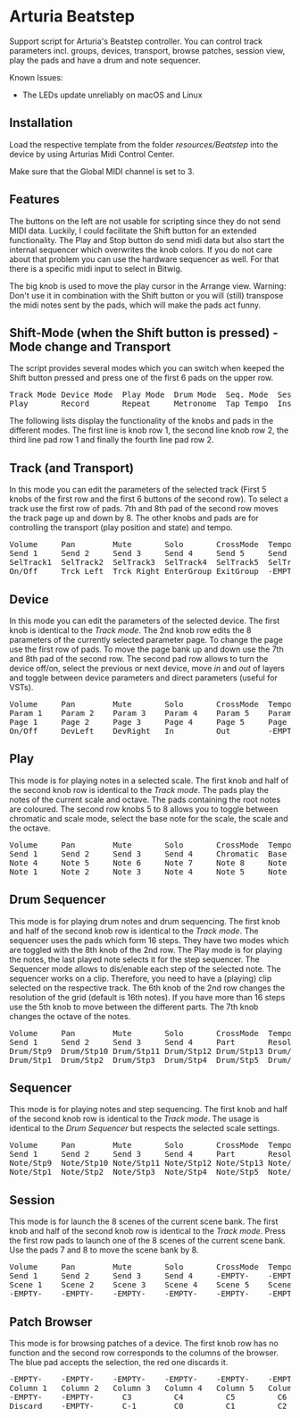 # Arturia Beatstep

Support script for Arturia's Beatstep controller. You can control track parameters incl. groups, devices, transport, browse patches, session view, play the pads and have a drum and note sequencer.

Known Issues:
- The LEDs update unreliably on macOS and Linux

## Installation

Load the respective template from the folder _resources/Beatstep_ into the device by using Arturias Midi Control Center.

Make sure that the Global MIDI channel is set to 3.

## Features

The buttons on the left are not usable for scripting since they do not send MIDI data. Luckily, I could facilitate the Shift button for an extended functionality.
The Play and Stop button do send midi data but also start the internal sequencer which overwrites the knob colors.
If you do not care about that problem you can use the hardware sequencer as well. For that there is a specific midi input to select in Bitwig.

The big knob is used to move the play cursor in the Arrange view.
Warning: Don't use it in combination with the Shift button or you will (still) transpose the midi notes sent by the pads, which will make the pads act funny.

## Shift-Mode (when the Shift button is pressed) - Mode change and Transport

The script provides several modes which you can switch when keeped the Shift button pressed and press one of the first 6 pads on the upper row.

<pre>Track Mode Device Mode  Play Mode  Drum Mode  Seq. Mode  Session Mode        -EMPTY-            Open VST
Play       Record       Repeat     Metronome  Tap Tempo  Insert Dev. Before  Insert Dev. After  Browser</pre>

The following lists display the functionality of the knobs and pads in the different modes.
The first line is knob row 1, the second line knob row 2, the third line pad row 1 and finally the fourth line pad row 2.

## Track (and Transport)

In this mode you can edit the parameters of the selected track (First 5 knobs of the first row
and the first 6 buttons of the second row). To select a track use the first row of pads.
7th and 8th pad of the second row moves the track page up and down by 8.
The other knobs and pads are for controlling the transport (play position and state) and tempo.

<pre>Volume     Pan        Mute       Solo       CrossMode  Tempo      PlayCursr  MasterVol
Send 1     Send 2     Send 3     Send 4     Send 5     Send 6     -EMPTY-    Crossfade
SelTrack1  SelTrack2  SelTrack3  SelTrack4  SelTrack5  SelTrack6  SelTrack7  SelTrack8
On/Off     Trck Left  Trck Right EnterGroup ExitGroup  -EMPTY-    Bank Down  Bank Up</pre>

## Device

In this mode you can edit the parameters of the selected device.
The first knob is identical to the *Track mode*.
The 2nd knob row edits the 8 parameters of the currently selected parameter page.
To change the page use the first row of pads.
To move the page bank up and down use the 7th and 8th pad of the second row.
The second pad row allows to turn the device off/on, select the previous or next device,
move *in* and *out* of layers and toggle between device parameters and direct parameters (useful for VSTs).

<pre>Volume     Pan        Mute       Solo       CrossMode  Tempo      PlayCursr  MasterVol
Param 1    Param 2    Param 3    Param 4    Param 5    Param 6    Param 7    Param 8
Page 1     Page 2     Page 3     Page 4     Page 5     Page 6     Page 7     Page 8
On/Off     DevLeft    DevRight   In         Out        -EMPTY-    PageBnkDn  PageBnkUp</pre>

## Play

This mode is for playing notes in a selected scale. The first knob and half of the second knob row is identical to the *Track mode*. The pads play the notes of the current scale and octave. The pads containing the root notes are coloured. The second row knobs 5 to 8 allows you to toggle between chromatic and scale mode, select the base note for the scale, the scale and the octave.

<pre>Volume     Pan        Mute       Solo       CrossMode  Tempo      PlayCursr  MasterVol
Send 1     Send 2     Send 3     Send 4     Chromatic  Base Note  Scale      Octave
Note 4     Note 5     Note 6     Note 7     Note 8     Note 9     Note 10    Note 11
Note 1     Note 2     Note 3     Note 4     Note 5     Note 6     Note 7     Note 8</pre>

## Drum Sequencer

This mode is for playing drum notes and drum sequencing. The first knob and half of the second knob row is identical to the *Track mode*.
The sequencer uses the pads which form 16 steps. They have two modes which are toggled with the 8th knob of the 2nd row. The Play mode is for playing the notes, the last played note selects it for the step sequencer. The Sequencer mode allows to dis/enable each step of the 
selected note.
The sequencer works on a clip. Therefore, you need to have a (playing) clip selected on the respective track.
The 6th knob of the 2nd row changes the resolution of the grid (default is 16th notes). If you have more than 16 steps use the 5th knob to move between the different parts.
The 7th knob changes the octave of the notes.

<pre>Volume     Pan        Mute       Solo       CrossMode  Tempo      PlayCursr  MasterVol
Send 1     Send 2     Send 3     Send 4     Part       Resolution Up/Down    Play/Seq
Drum/Stp9  Drum/Stp10 Drum/Stp11 Drum/Stp12 Drum/Stp13 Drum/Stp14 Drum/Stp15 Drum/Stp16
Drum/Stp1  Drum/Stp2  Drum/Stp3  Drum/Stp4  Drum/Stp5  Drum/Stp6  Drum/Stp7  Drum/Stp8</pre>

## Sequencer

This mode is for playing notes and step sequencing. The first knob and half of the second knob row is identical to the *Track mode*.
The usage is identical to the *Drum Sequencer* but respects the selected scale settings.

<pre>Volume     Pan        Mute       Solo       CrossMode  Tempo      PlayCursr  MasterVol
Send 1     Send 2     Send 3     Send 4     Part       Resolution Up/Down    Play/Seq
Note/Stp9  Note/Stp10 Note/Stp11 Note/Stp12 Note/Stp13 Note/Stp14 Note/Stp15 Note/Stp16
Note/Stp1  Note/Stp2  Note/Stp3  Note/Stp4  Note/Stp5  Note/Stp6  Note/Stp7  Note/Stp8</pre>

## Session

This mode is for launch the 8 scenes of the current scene bank. The first knob and half of the second knob row is identical to the *Track mode*.
Press the first row pads to launch one of the 8 scenes of the current scene bank. Use the pads 7 and 8 to move the scene bank by 8.

<pre>Volume     Pan        Mute       Solo       CrossMode  Tempo      PlayCursr  MasterVol
Send 1     Send 2     Send 3     Send 4     -EMPTY-    -EMPTY-    -EMPTY-    -EMPTY-
Scene 1    Scene 2    Scene 3    Scene 4    Scene 5    Scene 6    Scene 7    Scene 8
-EMPTY-    -EMPTY-    -EMPTY-    -EMPTY-    -EMPTY-    -EMPTY-    SBankDown  SBankUp</pre>

## Patch Browser

This mode is for browsing patches of a device. The first knob row has no function and the second row corresponds to the columns of the browser. The blue pad accepts the selection, the red one discards it.

<pre>-EMPTY-    -EMPTY-    -EMPTY-    -EMPTY-    -EMPTY-    -EMPTY-    -EMPTY-    -EMPTY-
Column 1   Column 2   Column 3   Column 4   Column 5   Column 6   -EMPTY-    Patch
-EMPTY-    -EMPTY-      C3         C4         C5         C6       -EMPTY-    -EMPTY-
Discard    -EMPTY-      C-1        C0         C1         C2       -EMPTY-    Accept</pre>

<div style="page-break-after: always; visibility: hidden"> 
\pagebreak 
</div>
